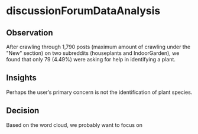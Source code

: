 # discussionForumDataAnalysis
## Observation
After crawling through 1,790 posts (maximum amount of crawling under the "New" section) on two subreddits (houseplants and IndoorGarden), we found that only 79 (4.49%) were asking for help in identifying a plant.

## Insights
Perhaps the user’s primary concern is not the identification of plant species.

## Decision
Based on the word cloud, we probably want to focus on 